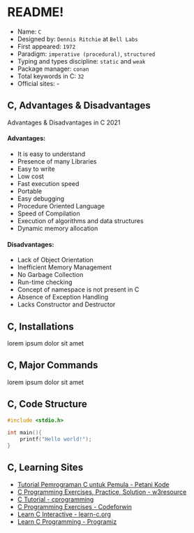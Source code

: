 # README!
* Name: `C`
* Designed by: `Dennis Ritchie` at `Bell Labs`
* First appeared: `1972`
* Paradigm:  `imperative (procedural)`, `structured`
* Typing and types discipline: `static` and `weak`
* Package manager: `conan`
* Total keywords in C: `32` 
* Official sites: -

## C, Advantages & Disadvantages
Advantages & Disadvantages in C 2021
#### Advantages:
* It is easy to understand
* Presence of many Libraries
* Easy to write
* Low cost
* Fast execution speed
* Portable
* Easy debugging
* Procedure Oriented Language
* Speed of Compilation
* Execution of algorithms and data structures
* Dynamic memory allocation
#### Disadvantages:
* Lack of Object Orientation
* Inefficient Memory Management
* No Garbage Collection
* Run-time checking
* Concept of namespace is not present in C
* Absence of Exception Handling
* Lacks Constructor and Destructor

## C, Installations
lorem ipsum dolor sit amet

## C, Major Commands
lorem ipsum dolor sit amet

## C, Code Structure
```c
#include <stdio.h>

int main(){
	printf("Hello world!");
}
```

## C, Learning Sites
* [Tutorial Pemrograman C untuk Pemula - Petani Kode](https://www.petanikode.com/tutorial/c/)
* [C Programming Exercises, Practice, Solution - w3resource](https://www.w3resource.com/c-programming-exercises/)
* [C Tutorial - cprogramming](https://www.cprogramming.com/tutorial/c-tutorial.html)
* [C Programming Exercises - Codeforwin](https://codeforwin.org/)
* [Learn C Interactive - learn-c.org](https://www.learn-c.org/)
* [Learn C Programming - Programiz](https://www.programiz.com/c-programming)